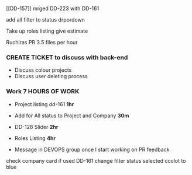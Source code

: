 [[DD-157]]
mrged 
DD-223 with DD-161



add all filter to status drpordown

Take up  roles listing
give estimate

Ruchiras PR
3.5 files per hour



### CREATE TICKET to discuss with back-end
- Discuss colour projects 
- Discuss user deleting process



### Work  7 HOURS  OF WORK

- Project listing dd-161 **1hr**
- Add for All status to Project and Company  **30m**
- DD-128 Slider **2hr**
- Roles Listing  **4hr**

- Message in DEVOPS group once I start working on PR feedback



check company card if used
DD-161 change filter status selected ccolot to blue




